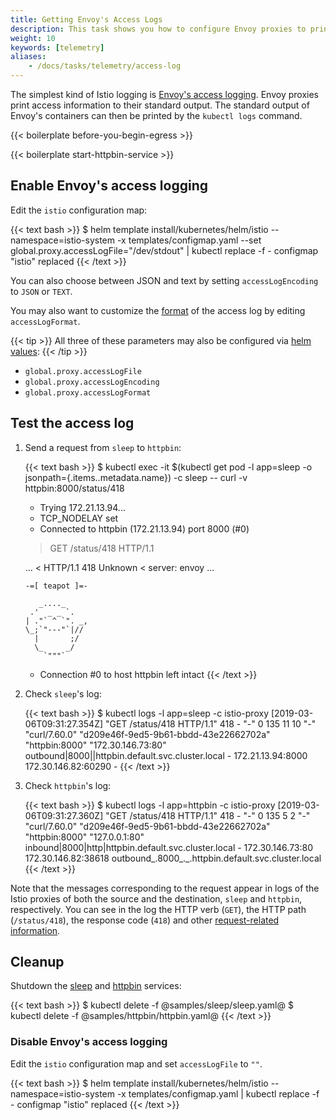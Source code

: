 ```yaml
---
title: Getting Envoy's Access Logs
description: This task shows you how to configure Envoy proxies to print access log to their standard output.
weight: 10
keywords: [telemetry]
aliases:
    - /docs/tasks/telemetry/access-log
---
```


The simplest kind of Istio logging is
[Envoy's access logging](https://www.envoyproxy.io/docs/envoy/latest/configuration/access_log).
Envoy proxies print access information to their standard output.
The standard output of Envoy's containers can then be printed by the `kubectl logs` command.

{{< boilerplate before-you-begin-egress >}}

{{< boilerplate start-httpbin-service >}}

## Enable Envoy's access logging

Edit the `istio` configuration map:

{{< text bash >}}
$ helm template install/kubernetes/helm/istio --namespace=istio-system -x templates/configmap.yaml --set global.proxy.accessLogFile="/dev/stdout" | kubectl replace -f -
configmap "istio" replaced
{{< /text >}}

You can also choose between JSON and text by setting `accessLogEncoding` to `JSON` or `TEXT`.

You may also want to customize the
[format](https://www.envoyproxy.io/docs/envoy/latest/configuration/access_log#format-rules) of the access log by editing `accessLogFormat`.

{{< tip >}}
All three of these parameters may also be configured via [helm values](/docs/reference/config/installation-options/):
{{< /tip >}}

* `global.proxy.accessLogFile`
* `global.proxy.accessLogEncoding`
* `global.proxy.accessLogFormat`

## Test the access log

1.  Send a request from `sleep` to `httpbin`:

    {{< text bash >}}
    $ kubectl exec -it $(kubectl get pod -l app=sleep -o jsonpath={.items..metadata.name}) -c sleep -- curl -v httpbin:8000/status/418
    *   Trying 172.21.13.94...
    * TCP_NODELAY set
    * Connected to httpbin (172.21.13.94) port 8000 (#0)
    > GET /status/418 HTTP/1.1

    ...
    < HTTP/1.1 418 Unknown
    < server: envoy
    ...

        -=[ teapot ]=-

           _...._
         .'  _ _ `.
        | ."` ^ `". _,
        \_;`"---"`|//
          |       ;/
          \_     _/
            `"""`
    * Connection #0 to host httpbin left intact
    {{< /text >}}

1.  Check `sleep`'s log:

    {{< text bash >}}
    $ kubectl logs -l app=sleep -c istio-proxy
    [2019-03-06T09:31:27.354Z] "GET /status/418 HTTP/1.1" 418 - "-" 0 135 11 10 "-" "curl/7.60.0" "d209e46f-9ed5-9b61-bbdd-43e22662702a" "httpbin:8000" "172.30.146.73:80" outbound|8000||httpbin.default.svc.cluster.local - 172.21.13.94:8000 172.30.146.82:60290 -
    {{< /text >}}

1.  Check `httpbin`'s log:

    {{< text bash >}}
    $ kubectl logs -l app=httpbin -c istio-proxy
    [2019-03-06T09:31:27.360Z] "GET /status/418 HTTP/1.1" 418 - "-" 0 135 5 2 "-" "curl/7.60.0" "d209e46f-9ed5-9b61-bbdd-43e22662702a" "httpbin:8000" "127.0.0.1:80" inbound|8000|http|httpbin.default.svc.cluster.local - 172.30.146.73:80 172.30.146.82:38618 outbound_.8000_._.httpbin.default.svc.cluster.local
    {{< /text >}}

Note that the messages corresponding to the request appear in logs of the Istio proxies of both the source and the destination, `sleep` and `httpbin`, respectively. You can see in the log the HTTP verb (`GET`), the HTTP path (`/status/418`), the response code (`418`) and other [request-related information](https://www.envoyproxy.io/docs/envoy/latest/configuration/access_log#format-rules).

## Cleanup

Shutdown the [sleep]({{<github_tree>}}/samples/sleep) and [httpbin]({{<github_tree>}}/samples/httpbin) services:

{{< text bash >}}
$ kubectl delete -f @samples/sleep/sleep.yaml@
$ kubectl delete -f @samples/httpbin/httpbin.yaml@
{{< /text >}}

### Disable Envoy's access logging

Edit the `istio` configuration map and set `accessLogFile` to `""`.

{{< text bash >}}
$ helm template install/kubernetes/helm/istio --namespace=istio-system -x templates/configmap.yaml | kubectl replace -f -
configmap "istio" replaced
{{< /text >}}
